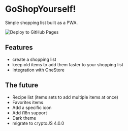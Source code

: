 # GoShopYourself!

Simple shopping list built as a PWA.

![Deploy to GitHub Pages](https://github.com/kuroidoruido/GoShopYourself/workflows/Deploy%20to%20GitHub%20Pages/badge.svg)

## Features

-   create a shopping list
-   keep old items to add them faster to your shopping list
-   Integration with OneStore

## The future

-   Recipe list (items sets to add multiple items at once)
-   Favorites items
-   Add a specific icon
-   Add i18n support
-   Dark theme
-   migrate to cryptoJS 4.0.0
